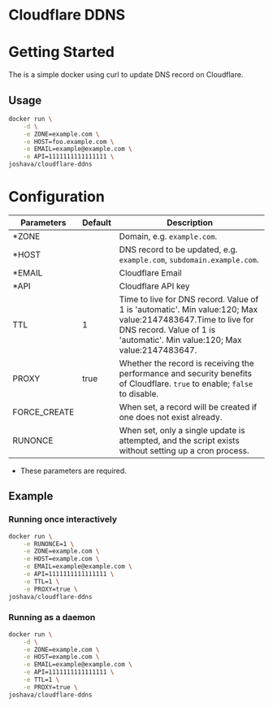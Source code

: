 # Cloudflare DDNS

# Getting Started

The is a simple docker using curl to update DNS record on Cloudflare.

## Usage

```bash
docker run \
    -d \
    -e ZONE=example.com \
    -e HOST=foo.example.com \
    -e EMAIL=example@example.com \
    -e API=1111111111111111 \
joshava/cloudflare-ddns
```

# Configuration

| Parameters   | Default | Description                                                                                                                                                                              |
|--------------|---------|------------------------------------------------------------------------------------------------------------------------------------------------------------------------------------------|
| *ZONE        |         | Domain, e.g. `example.com`.                                                                                                                                                              |
| *HOST        |         | DNS record to be updated, e.g. `example.com`, `subdomain.example.com`.                                                                                                                   |
| *EMAIL       |         | Cloudflare Email                                                                                                                                                                         |
| *API         |         | Cloudflare API key                                                                                                                                                                       |
| TTL          | 1       | Time to live for DNS record. Value of 1 is 'automatic'. Min value:120; Max value:2147483647.Time to live for DNS record. Value of 1 is 'automatic'. Min value:120; Max value:2147483647. |
| PROXY        | true    | Whether the record is receiving the performance and security benefits of Cloudflare. `true` to enable; `false` to disable.                                                               |
| FORCE_CREATE |         | When set, a record will be created if one does not exist already.                                                                                                                        |
| RUNONCE      |         | When set, only a single update is attempted, and the script exists without setting up a cron process.                                                                                    |

* These parameters are required.

## Example

### Running once interactively

```bash
docker run \
    -e RUNONCE=1 \
    -e ZONE=example.com \
    -e HOST=example.com \
    -e EMAIL=example@example.com \
    -e API=1111111111111111 \
    -e TTL=1 \
    -e PROXY=true \
joshava/cloudflare-ddns
```

### Running as a daemon

```bash
docker run \
    -d \
    -e ZONE=example.com \
    -e HOST=example.com \
    -e EMAIL=example@example.com \
    -e API=1111111111111111 \
    -e TTL=1 \
    -e PROXY=true \
joshava/cloudflare-ddns
```